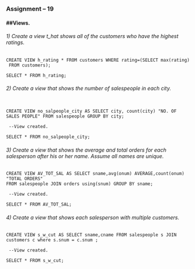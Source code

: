 ### **Assignment – 19**

#### \##Views.



###### 1) Create a view t_hat shows all of the customers who have the highest ratings.

```
CREATE VIEW h_rating * FROM customers WHERE rating=(SELECT max(rating)
 FROM customers);
```

```
SELECT * FROM h_rating;
```



###### 2) Create a view that shows the number of salespeople in each city.

```

CREATE VIEW no_salpeople_city AS SELECT city, count(city) "NO. OF SALES PEOPLE" FROM salespeople GROUP BY city;

 --View created.

SELECT * FROM no_salpeople_city;
```




###### 3) Create a view that shows the average and total orders for each salesperson after his or her name. Assume all names are unique.

```
CREATE VIEW AV_TOT_SAL AS SELECT sname,avg(onum) AVERAGE,count(onum) "TOTAL ORDERS"
FROM salespeople JOIN orders using(snum) GROUP BY sname;

 --View created.
 
SELECT * FROM AV_TOT_SAL;
```



###### 4) Create a view that shows each salesperson with multiple customers.

```
CREATE VIEW s_w_cut AS SELECT sname,cname FROM salespeople s JOIN customers c where s.snum = c.snum ;

 --View created.

SELECT * FROM s_w_cut;
```




